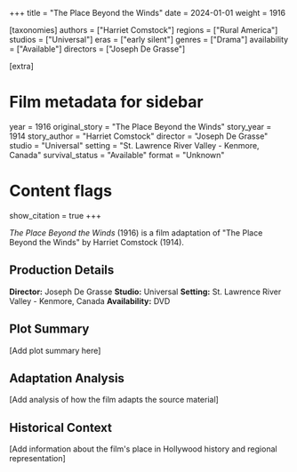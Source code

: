 +++
title = "The Place Beyond the Winds"
date = 2024-01-01
weight = 1916

[taxonomies]
authors = ["Harriet Comstock"]
regions = ["Rural America"]
studios = ["Universal"]
eras = ["early silent"]
genres = ["Drama"]
availability = ["Available"]
directors = ["Joseph De Grasse"]

[extra]
# Film metadata for sidebar
year = 1916
original_story = "The Place Beyond the Winds"
story_year = 1914
story_author = "Harriet Comstock"
director = "Joseph De Grasse"
studio = "Universal"
setting = "St. Lawrence River Valley - Kenmore, Canada"
survival_status = "Available"
format = "Unknown"

# Content flags
show_citation = true
+++

*The Place Beyond the Winds* (1916) is a film adaptation of "The Place Beyond the Winds" by Harriet Comstock (1914).

## Production Details

**Director:** Joseph De Grasse
**Studio:** Universal
**Setting:** St. Lawrence River Valley - Kenmore, Canada
**Availability:** DVD

## Plot Summary

[Add plot summary here]

## Adaptation Analysis

[Add analysis of how the film adapts the source material]

## Historical Context

[Add information about the film's place in Hollywood history and regional representation]